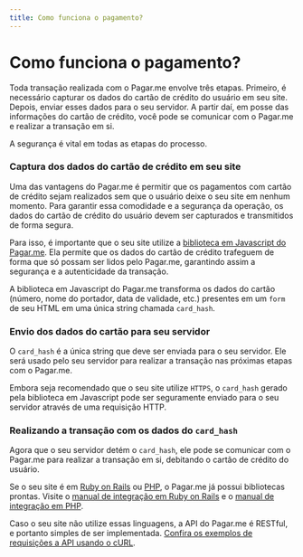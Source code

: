 ```yaml
---
title: Como funciona o pagamento?
---
```


# Como funciona o pagamento?

Toda transação realizada com o Pagar.me envolve três etapas. Primeiro, é necessário capturar os dados do cartão de crédito do usuário em seu site. Depois, enviar esses dados para o seu servidor. A partir daí, em posse das informações do cartão de crédito, você pode se comunicar com o Pagar.me e realizar a transação em si.

A segurança é vital em todas as etapas do processo.

### Captura dos dados do cartão de crédito em seu site

Uma das vantagens do Pagar.me é permitir que os pagamentos com cartão de crédito sejam realizados sem que o usuário deixe o seu site em nenhum momento. Para garantir essa comodidade e a segurança da operação, os dados do cartão de crédito do usuário devem ser capturados e transmitidos de forma segura.

Para isso, é importante que o seu site utilize a [biblioteca em Javascript do Pagar.me](/apis/javascript). Ela permite que os dados do cartão de crédito trafeguem de forma que só possam ser lidos pelo Pagar.me, garantindo assim a segurança e a autenticidade da transação.

A biblioteca em Javascript do Pagar.me transforma os dados do cartão (número, nome do portador, data de validade, etc.) presentes em um `form` de seu HTML em uma única string chamada `card_hash`.

### Envio dos dados do cartão para seu servidor

O `card_hash` é a única string que deve ser enviada para o seu servidor. Ele será usado pelo seu servidor para realizar a transação nas próximas etapas com o Pagar.me.

Embora seja recomendado que o seu site utilize `HTTPS`, o `card_hash` gerado pela biblioteca em Javascript pode ser seguramente enviado para o seu servidor através de uma requisição HTTP.

### Realizando a transação com os dados do `card_hash`

Agora que o seu servidor detém o `card_hash`, ele pode se comunicar com o Pagar.me para realizar a transação em si, debitando o cartão de crédito do usuário.

Se o seu site é em [Ruby on Rails](http://rubyonrails.org) ou [PHP](http://php.net), o Pagar.me já possui bibliotecas prontas. Visite o [manual de integração em Ruby on Rails](/apis/ruby) e o [manual de integração em PHP](/apis/php).

Caso o seu site não utilize essas linguagens, a API do Pagar.me é RESTful, e portanto simples de ser implementada. [Confira os exemplos de requisições a API usando o cURL](/restful-api/examples).
